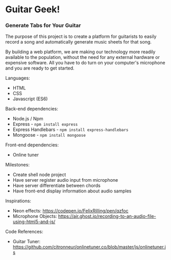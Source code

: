 <h1>Guitar Geek!</h1>
<h3>Generate Tabs for Your Guitar</h3>

The purpose of this project is to create a platform for guitarists to easily record a song and automatically generate music sheets for that song.

By building a web platform, we are making our technology more readily available to the population, without the need for any external hardware or expensive software. All you have to do turn on your computer's microphone and you are ready to get started.

Languages:
- HTML
- CSS
- Javascript (ES6)

Back-end dependencies:
- Node.js / Npm
- Express - `npm install express`
- Express Handlebars - `npm install express-handlebars`
- Mongoose - `npm install mongoose`

Front-end dependencies:
- Online tuner

Milestones:
- Create shell node project
- Have server register audio input from microphone
- Have server differentiate between chords
- Have front-end display information about audio samples

Inspirations:
- Neon effects: https://codepen.io/FelixRilling/pen/qzfoc
- Microphone Objects: https://air.ghost.io/recording-to-an-audio-file-using-html5-and-js/

Code References:
- Guitar Tuner: https://github.com/citronneur/onlinetuner.co/blob/master/js/onlinetuner.js
